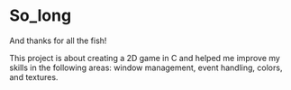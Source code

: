 # So_long
And thanks for all the fish!

This project is about creating a 2D game in C and helped me improve my skills in the following areas: window management, event handling, colors, and textures.
